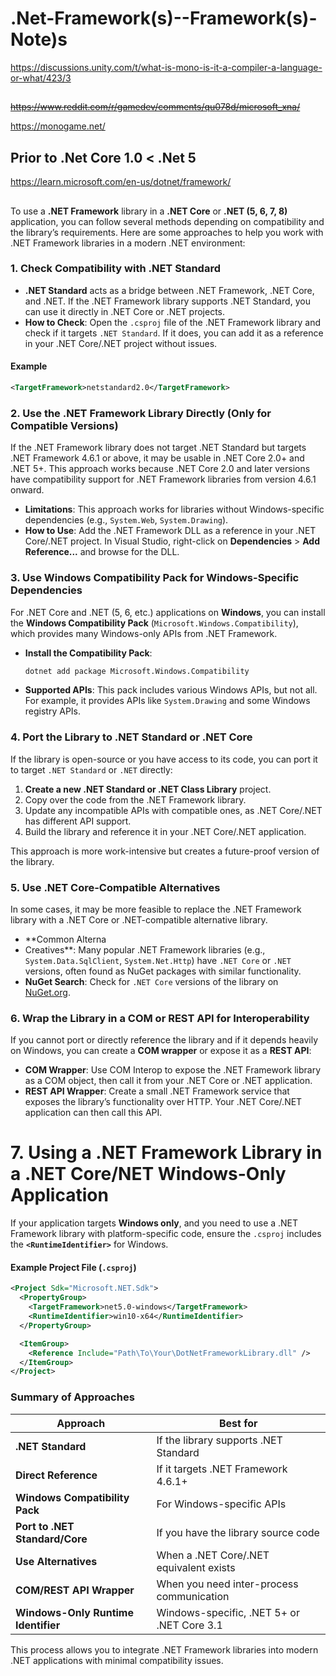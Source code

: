 # .Net-Framework(s)--Framework(s)-Note)s

https://discussions.unity.com/t/what-is-mono-is-it-a-compiler-a-language-or-what/423/3

## 

~~https://www.reddit.com/r/gamedev/comments/qu078d/microsoft_xna/~~

https://monogame.net/

## Prior to .Net Core 1.0 < .Net 5

https://learn.microsoft.com/en-us/dotnet/framework/

##

To use a **.NET Framework** library in a **.NET Core** or **.NET (5, 6, 7, 8)** application, you can follow several methods depending on compatibility and the library’s requirements. Here are some approaches to help you work with .NET Framework libraries in a modern .NET environment:

### 1. **Check Compatibility with .NET Standard**

- **.NET Standard** acts as a bridge between .NET Framework, .NET Core, and .NET. If the .NET Framework library supports .NET Standard, you can use it directly in .NET Core or .NET projects.
- **How to Check**: Open the `.csproj` file of the .NET Framework library and check if it targets `.NET Standard`. If it does, you can add it as a reference in your .NET Core/.NET project without issues.

#### Example
```xml
<TargetFramework>netstandard2.0</TargetFramework>
```

### 2. **Use the .NET Framework Library Directly (Only for Compatible Versions)**

If the .NET Framework library does not target .NET Standard but targets .NET Framework 4.6.1 or above, it may be usable in .NET Core 2.0+ and .NET 5+. This approach works because .NET Core 2.0 and later versions have compatibility support for .NET Framework libraries from version 4.6.1 onward.

- **Limitations**: This approach works for libraries without Windows-specific dependencies (e.g., `System.Web`, `System.Drawing`).
- **How to Use**: Add the .NET Framework DLL as a reference in your .NET Core/.NET project. In Visual Studio, right-click on **Dependencies** > **Add Reference...** and browse for the DLL.

### 3. **Use Windows Compatibility Pack for Windows-Specific Dependencies**

For .NET Core and .NET (5, 6, etc.) applications on **Windows**, you can install the **Windows Compatibility Pack** (`Microsoft.Windows.Compatibility`), which provides many Windows-only APIs from .NET Framework.

- **Install the Compatibility Pack**:
  ```bash
  dotnet add package Microsoft.Windows.Compatibility
  ```

- **Supported APIs**: This pack includes various Windows APIs, but not all. For example, it provides APIs like `System.Drawing` and some Windows registry APIs.

### 4. **Port the Library to .NET Standard or .NET Core**

If the library is open-source or you have access to its code, you can port it to target `.NET Standard` or `.NET` directly:

1. **Create a new .NET Standard or .NET Class Library** project.
2. Copy over the code from the .NET Framework library.
3. Update any incompatible APIs with compatible ones, as .NET Core/.NET has different API support.
4. Build the library and reference it in your .NET Core/.NET application.

This approach is more work-intensive but creates a future-proof version of the library.

### 5. **Use .NET Core-Compatible Alternatives**

In some cases, it may be more feasible to replace the .NET Framework library with a .NET Core or .NET-compatible alternative library.

- **Common Alterna
- Creatives**: Many popular .NET Framework libraries (e.g., `System.Data.SqlClient`, `System.Net.Http`) have `.NET Core` or `.NET` versions, often found as NuGet packages with similar functionality.
- **NuGet Search**: Check for `.NET Core` versions of the library on [NuGet.org](https://www.nuget.org/).

### 6. **Wrap the Library in a COM or REST API for Interoperability**

If you cannot port or directly reference the library and if it depends heavily on Windows, you can create a **COM wrapper** or expose it as a **REST API**:

- **COM Wrapper**: Use COM Interop to expose the .NET Framework library as a COM object, then call it from your .NET Core or .NET application.
- **REST API Wrapper**: Create a small .NET Framework service that exposes the library’s functionality over HTTP. Your .NET Core/.NET application can then call this API.

# 7. **Using a .NET Framework Library in a .NET Core/NET Windows-Only Application**

If your application targets **Windows only**, and you need to use a .NET Framework library with platform-specific code, ensure the `.csproj` includes the **`<RuntimeIdentifier>`** for Windows.

#### Example Project File (`.csproj`)

```xml
<Project Sdk="Microsoft.NET.Sdk">
  <PropertyGroup>
    <TargetFramework>net5.0-windows</TargetFramework>
    <RuntimeIdentifier>win10-x64</RuntimeIdentifier>
  </PropertyGroup>

  <ItemGroup>
    <Reference Include="Path\To\Your\DotNetFrameworkLibrary.dll" />
  </ItemGroup>
</Project>
```

### Summary of Approaches

| Approach                             | Best for                                      |
|--------------------------------------|-----------------------------------------------|
| **.NET Standard**                    | If the library supports .NET Standard         |
| **Direct Reference**                 | If it targets .NET Framework 4.6.1+           |
| **Windows Compatibility Pack**       | For Windows-specific APIs                     |
| **Port to .NET Standard/Core**       | If you have the library source code           |
| **Use Alternatives**                 | When a .NET Core/.NET equivalent exists       |
| **COM/REST API Wrapper**             | When you need inter-process communication     |
| **Windows-Only Runtime Identifier**  | Windows-specific, .NET 5+ or .NET Core 3.1    |

This process allows you to integrate .NET Framework libraries into modern .NET applications with minimal compatibility issues.
